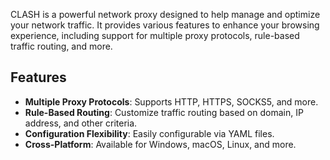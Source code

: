 
CLASH is a powerful network proxy designed to help manage and optimize your network traffic. It provides various features to enhance your browsing experience, including support for multiple proxy protocols, rule-based traffic routing, and more.

## Features

- **Multiple Proxy Protocols**: Supports HTTP, HTTPS, SOCKS5, and more.
- **Rule-Based Routing**: Customize traffic routing based on domain, IP address, and other criteria.
- **Configuration Flexibility**: Easily configurable via YAML files.
- **Cross-Platform**: Available for Windows, macOS, Linux, and more.